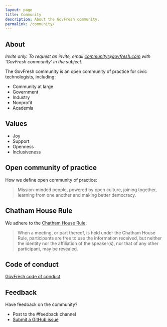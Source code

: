 ```yaml
---
layout: page
title: Community
description: About the GovFresh community.
permalink: /community/
---
```


## About

*Invite only. To request an invite, email <community@govfresh.com> with 'GovFresh community' in the subject.*

The GovFresh community is an open community of practice for civic technologists, including:

* Community at large
* Government
* Industry
* Nonprofit
* Academia

## Values

* Joy
* Support
* Openness
* Inclusiveness

## Open community of practice

How we define open community of practice:

> Mission-minded people, powered by open culture, joining together, learning from one another and making better democracy.

## Chatham House Rule

We adhere to the [Chatham House Rule](https://en.wikipedia.org/wiki/Chatham_House_Rule):

> When a meeting, or part thereof, is held under the Chatham House Rule, participants are free to use the information received, but neither the identity nor the affiliation of the speaker(s), nor that of any other participant, may be revealed.

## Code of conduct

[GovFresh code of conduct](/conduct/)

## Feedback

Have feedback on the community?

* Post to the #feedback channel
* [Submit a GitHub issue](
https://github.com/govfresh/govfresh.github.io/issues/new?assignees=&labels=general&template=general.md&title=)
